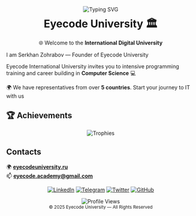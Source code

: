 <div align="center">
  <img src="https://readme-typing-svg.demolab.com?font=Orbitron&pause=1000&color=00F7FF&center=true&vCenter=true&width=600&lines=👁️+Eyecode+University+🏛️;International+Digital+University;Learn+Code.+Build+Future.;Cyber+Mindset+🌐" alt="Typing SVG" />
</div>
<div align="center">

  <h1 style="font-size: 28px; margin: 10px 0;">Eyecode University 🏛️ </h1>
  <p>🌐 Welcome to the <b>International Digital University</b></p>

</div>

 I am Serkhan Zohrabov — Founder of Eyecode University
<p>Eyecode International University invites you to intensive programming training and career building in <b>Computer Science</b> 💻</p>
<p>🌍 We have representatives from over <b>5 countries</b>.  
Start your journey to IT with us</p>


## 🏆 Achievements
<div align="center">

![Trophies](  https://github-profile-trophy.vercel.app/?username=serkhanzohrabov&theme=aura&no-frame=true)

</div>


##  Contacts

🌍 [**eyecodeuniversity.ru**](https://www.eyecodeuniversity.ru)  
📫 **eyecode.academy@gmail.com**

<div align="center">
  
[![LinkedIn](https://img.shields.io/badge/LinkedIn-0A66C2?style=for-the-badge&logo=linkedin&logoColor=white)](https://linkedin.com)
[![Telegram](https://img.shields.io/badge/Telegram-26A5E4?style=for-the-badge&logo=telegram&logoColor=white)](https://t.me/)
[![Twitter](https://img.shields.io/badge/Twitter-1DA1F2?style=for-the-badge&logo=twitter&logoColor=white)](https://twitter.com/)
[![GitHub](https://img.shields.io/badge/GitHub-000000?style=for-the-badge&logo=github)](https://github.com/serkhanzohrabov)

</div>



<div align="center">
  <img src="https://komarev.com/ghpvc/?username=serkhanzohrabov&style=for-the-badge&color=00FFFF" alt="Profile Views"/>
  <br/>
  <sub>© 2025 Eyecode University — All Rights Reserved</sub>
</div>

